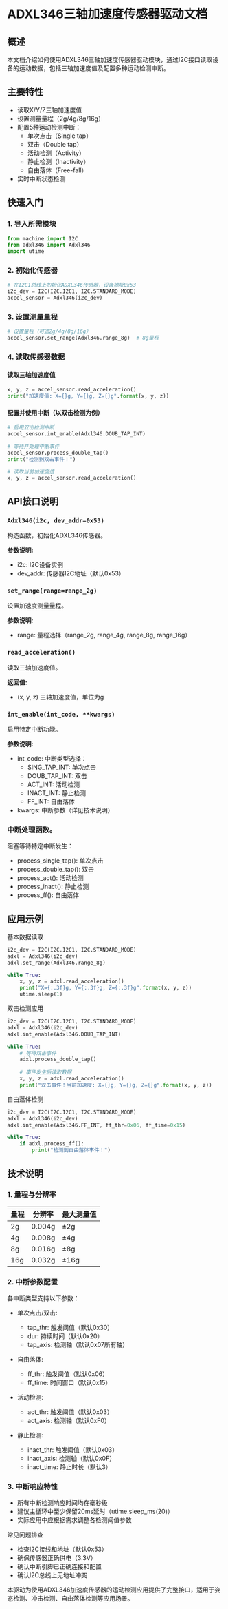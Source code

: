# ADXL346三轴加速度传感器驱动文档
## 概述

本文档介绍如何使用ADXL346三轴加速度传感器驱动模块，通过I2C接口读取设备的运动数据，包括三轴加速度值及配置多种运动检测中断。

## 主要特性

- 读取X/Y/Z三轴加速度值
- 设置测量量程（2g/4g/8g/16g）
- 配置5种运动检测中断：
    - 单次点击（Single tap）
    - 双击（Double tap）
    - 活动检测（Activity）
    - 静止检测（Inactivity）
    - 自由落体（Free-fall）
- 实时中断状态检测

## 快速入门
### 1. 导入所需模块
```python
from machine import I2C
from adxl346 import Adxl346
import utime
```
### 2. 初始化传感器

```python
# 在I2C1总线上初始化ADXL346传感器，设备地址0x53
i2c_dev = I2C(I2C.I2C1, I2C.STANDARD_MODE)
accel_sensor = Adxl346(i2c_dev)
```

### 3. 设置测量量程

```python
# 设置量程（可选2g/4g/8g/16g）
accel_sensor.set_range(Adxl346.range_8g)  # 8g量程
```

### 4. 读取传感器数据
#### 读取三轴加速度值

```python
x, y, z = accel_sensor.read_acceleration()
print("加速度值: X={}g, Y={}g, Z={}g".format(x, y, z))
```

#### 配置并使用中断（以双击检测为例）

```python
# 启用双击检测中断
accel_sensor.int_enable(Adxl346.DOUB_TAP_INT)

# 等待并处理中断事件
accel_sensor.process_double_tap()
print("检测到双击事件！")

# 读取当前加速度值
x, y, z = accel_sensor.read_acceleration()
```

## API接口说明

### **`Adxl346(i2c, dev_addr=0x53)`**

构造函数，初始化ADXL346传感器。

​​**参数说明:**

- i2c: I2C设备实例
- dev_addr: 传感器I2C地址（默认0x53）

### **`set_range(range=range_2g)`**

设置加速度测量量程。

​**​参数说明:​​**

- range: 量程选择（range_2g, range_4g, range_8g, range_16g）

### **`read_acceleration()`**

读取三轴加速度值。

​**​返回值:​​**

- (x, y, z) 三轴加速度值，单位为g

### **`int_enable(int_code, **kwargs)`**

启用特定中断功能。

​**​参数说明:​**​

- int_code: 中断类型选择：
    - SING_TAP_INT: 单次点击
    - DOUB_TAP_INT: 双击
    - ACT_INT: 活动检测
    - INACT_INT: 静止检测
    - FF_INT: 自由落体
- kwargs: 中断参数（详见技术说明）

### 中断处理函数。

阻塞等待特定中断发生：

- process_single_tap(): 单次点击
- process_double_tap(): 双击
- process_act(): 活动检测
- process_inact(): 静止检测
- process_ff(): 自由落体

## 应用示例

基本数据读取

```python
i2c_dev = I2C(I2C.I2C1, I2C.STANDARD_MODE)
adxl = Adxl346(i2c_dev)
adxl.set_range(Adxl346.range_8g)

while True:
    x, y, z = adxl.read_acceleration()
    print("X={:.3f}g, Y={:.3f}g, Z={:.3f}g".format(x, y, z))
    utime.sleep(1)
```

双击检测应用
```python
i2c_dev = I2C(I2C.I2C1, I2C.STANDARD_MODE)
adxl = Adxl346(i2c_dev)
adxl.int_enable(Adxl346.DOUB_TAP_INT)

while True:
    # 等待双击事件
    adxl.process_double_tap()
    
    # 事件发生后读取数据
    x, y, z = adxl.read_acceleration()
    print("双击事件！当前加速度: X={}g, Y={}g, Z={}g".format(x, y, z))
```

自由落体检测
```python
i2c_dev = I2C(I2C.I2C1, I2C.STANDARD_MODE)
adxl = Adxl346(i2c_dev)
adxl.int_enable(Adxl346.FF_INT, ff_thr=0x06, ff_time=0x15)

while True:
    if adxl.process_ff():
        print("检测到自由落体事件！")
```

## 技术说明
### 1. 量程与分辨率

|量程|分辨率|最大测量值|
|----|----|----|
|2g |0.004g|±2g|
|4g|0.008g|±4g|
|8g|0.016g|	±8g|
|16g|0.032g|±16g|
### 2. 中断参数配置

各中断类型支持以下参数：
- 单次点击/双击:​​    
    - tap_thr: 触发阈值（默认0x30）
    - dur: 持续时间（默认0x20）
    - tap_axis: 检测轴（默认0x07所有轴）

- ​自由落体:​​

    - ff_thr: 触发阈值（默认0x06）
    - ff_time: 时间窗口（默认0x15）

- ​活动检测:​​

    - act_thr: 触发阈值（默认0x03）
    - act_axis: 检测轴（默认0xF0）

- ​静止检测:​​

    - inact_thr: 触发阈值（默认0x03）
    - inact_axis: 检测轴（默认0x0F）
    - inact_time: 静止时长（默认3）

### 3. 中断响应特性

- 所有中断检测响应时间均在毫秒级
- 建议主循环中至少保留20ms延时（utime.sleep_ms(20)）
- 实际应用中应根据需求调整各检测阈值参数

常见问题排查

- 检查I2C接线和地址（默认0x53）
- 确保传感器正确供电（3.3V）
- 确认中断引脚已正确连接和配置
- 确认I2C总线上无地址冲突

本驱动为使用ADXL346加速度传感器的运动检测应用提供了完整接口，适用于姿态检测、冲击检测、自由落体检测等应用场景。